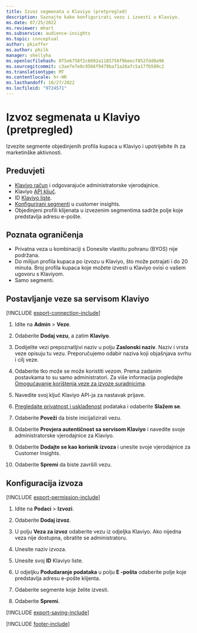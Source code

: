 ```yaml
---
title: Izvoz segmenata u Klaviyo (pretpregled)
description: Saznajte kako konfigurirati vezu i izvesti u Klaviyo.
ms.date: 07/25/2022
ms.reviewer: mhart
ms.subservice: audience-insights
ms.topic: conceptual
author: pkieffer
ms.author: philk
manager: shellyha
ms.openlocfilehash: 075e6758f2c6992a1185756f9beecf852fdd0a96
ms.sourcegitcommit: c3ae7e7e0c9566f9479ba71a26afc5a17fb589c2
ms.translationtype: MT
ms.contentlocale: hr-HR
ms.lasthandoff: 10/27/2022
ms.locfileid: "9724571"
---
```

# <a name="export-segments-to-klaviyo-preview"></a>Izvoz segmenata u Klaviyo (pretpregled)

Izvezite segmente objedinjenih profila kupaca u Klaviyo i upotrijebite ih za marketinške aktivnosti.

## <a name="prerequisites"></a>Preduvjeti

- [Klaviyo račun](https://www.klaviyo.com/) i odgovarajuće administratorske vjerodajnice.
- Klaviyo [API ključ](https://help.klaviyo.com/hc/articles/115005062267-How-to-Manage-Your-Account-s-API-Keys).
- ID [Klaviyo liste](https://help.klaviyo.com/hc/articles/115005078647-How-to-Find-a-List-ID).
- [Konfigurirani segmenti](segments.md) u customer insights.
- Objedinjeni profili klijenata u izvezenim segmentima sadrže polje koje predstavlja adresu e-pošte.

## <a name="known-limitations"></a>Poznata ograničenja

- Privatna veza u kombinaciji s Donesite vlastitu pohranu (BYOS) nije podržana.
- Do milijun profila kupaca po izvozu u Klaviyo, što može potrajati i do 20 minuta. Broj profila kupaca koje možete izvesti u Klaviyo ovisi o vašem ugovoru s Klaviyom.
- Samo segmenti.

## <a name="set-up-connection-to-klaviyo"></a>Postavljanje veze sa servisom Klaviyo

[!INCLUDE [export-connection-include](includes/export-connection-admn.md)]

1. Idite na **Admin** > **Veze**.

1. Odaberite **Dodaj vezu**, a zatim **Klaviyo**.

1. Dodijelite vezi prepoznatljivi naziv u polju **Zaslonski naziv**. Naziv i vrsta veze opisuju tu vezu. Preporučujemo odabir naziva koji objašnjava svrhu i cilj veze.

1. Odaberite tko može se može koristiti vezom. Prema zadanim postavkama to su samo administratori. Za više informacija pogledajte [Omogućavanje korištenja veze za izvoze suradnicima](connections.md#allow-contributors-to-use-a-connection-for-exports).

1. Navedite svoj ključ Klaviyo API-ja za nastavak prijave.

1. [Pregledajte privatnost i usklađenost](connections.md#data-privacy-and-compliance) podataka i odaberite **Slažem se**.

1. Odaberite **Poveži** da biste inicijalizirali vezu.

1. Odaberite **Provjera autentičnost sa servisom Klaviyo** i navedite svoje administratorske vjerodajnice za Klaviyo.

1. Odaberite **Dodajte se kao korisnik izvoza** i unesite svoje vjerodajnice za Customer Insights.

1. Odaberite **Spremi** da biste završili vezu.

## <a name="configure-an-export"></a>Konfiguracija izvoza

[!INCLUDE [export-permission-include](includes/export-permission.md)]

1. Idite na **Podaci** > **Izvozi**.

1. Odaberite **Dodaj izvoz**.

1. U polju **Veza za izvoz** odaberite vezu iz odjeljka Klaviyo. Ako nijedna veza nije dostupna, obratite se administratoru.

1. Unesite naziv izvoza.

1. Unesite svoj **ID** Klaviyo liste.

1. U odjeljku **Podudaranje podataka** u polju **E -pošta** odaberite polje koje predstavlja adresu e-pošte klijenta.

1. Odaberite segmente koje želite izvesti.

1. Odaberite **Spremi**.

[!INCLUDE [export-saving-include](includes/export-saving.md)]

[!INCLUDE [footer-include](includes/footer-banner.md)]
